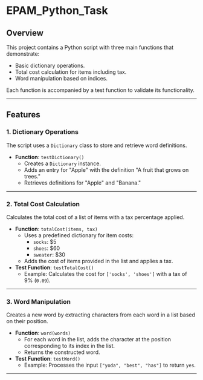# EPAM_Python_Task

## Overview

This project contains a Python script with three main functions that demonstrate:
- Basic dictionary operations.
- Total cost calculation for items including tax.
- Word manipulation based on indices.

Each function is accompanied by a test function to validate its functionality.

---

## Features

### 1. Dictionary Operations
The script uses a `Dictionary` class to store and retrieve word definitions.

- **Function**: `testDictionary()`
  - Creates a `Dictionary` instance.
  - Adds an entry for "Apple" with the definition "A fruit that grows on trees."
  - Retrieves definitions for "Apple" and "Banana."

---

### 2. Total Cost Calculation
Calculates the total cost of a list of items with a tax percentage applied.

- **Function**: `totalCost(items, tax)`
  - Uses a predefined dictionary for item costs:
    - `socks`: $5
    - `shoes`: $60
    - `sweater`: $30
  - Adds the cost of items provided in the list and applies a tax.
- **Test Function**: `testTotalCost()`
  - Example: Calculates the cost for `['socks', 'shoes']` with a tax of 9% (`0.09`).

---

### 3. Word Manipulation
Creates a new word by extracting characters from each word in a list based on their position.

- **Function**: `word(words)`
  - For each word in the list, adds the character at the position corresponding to its index in the list.
  - Returns the constructed word.
- **Test Function**: `testWord()`
  - Example: Processes the input `["yoda", "best", "has"]` to return `yes`.

---
